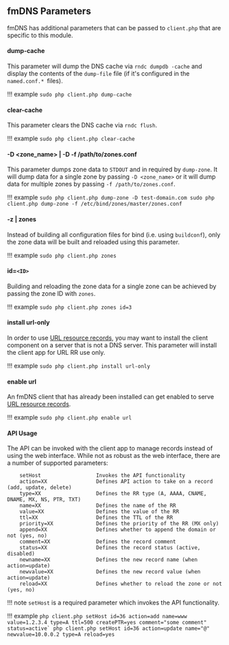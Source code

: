 ## fmDNS Parameters
fmDNS has additional parameters that can be passed to `client.php` that are specific to this module.

#### dump-cache
This parameter will dump the DNS cache via `rndc dumpdb -cache` and display the contents of the `dump-file` file (if it's configured in the `named.conf.* `files).

!!! example
    ```
    sudo php client.php dump-cache
    ```

#### clear-cache
This parameter clears the DNS cache via `rndc flush`.

!!! example
    ```
    sudo php client.php clear-cache
    ```

#### -D <zone_name> | -D -f /path/to/zones.conf
This parameter dumps zone data to `STDOUT` and in required by `dump-zone`. It will dump data for a single zone by passing `-D <zone_name>` or it will dump data for multiple zones by passing `-f /path/to/zones.conf`.

!!! example
    ```
    sudo php client.php dump-zone -D test-domain.com
    sudo php client.php dump-zone -f /etc/bind/zones/master/zones.conf
    ```

#### -z | zones
Instead of building all configuration files for bind (i.e. using `buildconf`), only the zone data will be built and reloaded using this parameter.

!!! example
    ```
    sudo php client.php zones
    ```

#### id=`<ID>`
Building and reloading the zone data for a single zone can be achieved by passing the zone ID with `zones`.

!!! example
    ```
    sudo php client.php zones id=3
    ```

#### install url-only
In order to use [URL resource records](./settings.md#define-url-rr-web-servers), you may want to install the client component on a server that is not a DNS server. This parameter will install the client app for URL RR use only.

!!! example
    ```
    sudo php client.php install url-only
    ```

#### enable url
An fmDNS client that has already been installed can get enabled to serve [URL resource records](./settings.md#define-url-rr-web-servers).

!!! example
    ```
    sudo php client.php enable url
    ```

#### API Usage
The API can be invoked with the client app to manage records instead of using the web interface. While not as robust as the web interface, there are a number of supported parameters:

```
    setHost                  Invokes the API functionality
    action=XX                Defines API action to take on a record (add, update, delete)
    type=XX                  Defines the RR type (A, AAAA, CNAME, DNAME, MX, NS, PTR, TXT)
    name=XX                  Defines the name of the RR
    value=XX                 Defines the value of the RR
    ttl=XX                   Defines the TTL of the RR
    priority=XX              Defines the priority of the RR (MX only)
    append=XX                Defines whether to append the domain or not (yes, no)
    comment=XX               Defines the record comment
    status=XX                Defines the record status (active, disabled)
    newname=XX               Defines the new record name (when action=update)
    newvalue=XX              Defines the new record value (when action=update)
    reload=XX                Defines whether to reload the zone or not (yes, no)
```

!!! note
    `setHost` is a required parameter which invokes the API functionality.

!!! example
    ```
    php client.php setHost id=36 action=add name=www value=1.2.3.4 type=A ttl=500 createPTR=yes comment="some comment" status=active`
    php client.php setHost id=36 action=update name="@" newvalue=10.0.0.2 type=A reload=yes
    ```
